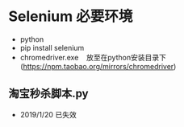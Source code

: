 # Selenium 必要环境
* python
* pip install selenium
* chromedriver.exe&nbsp;&nbsp;&nbsp;&nbsp;放至在python安装目录下 (https://npm.taobao.org/mirrors/chromedriver)


## 淘宝秒杀脚本.py
* 2019/1/20 已失效
